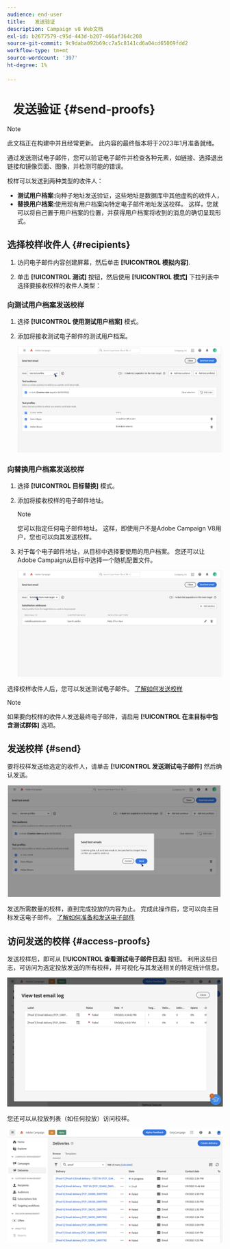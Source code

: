 ```yaml
---
audience: end-user
title:   发送验证
description: Campaign v8 Web文档
exl-id: b2677579-c95d-443d-b207-466af364c208
source-git-commit: 9c9daba092b69cc7a5c8141cd6a04cd65069fdd2
workflow-type: tm+mt
source-wordcount: '397'
ht-degree: 1%

---
```


#   发送验证 {#send-proofs}

>[!NOTE]
>
>此文档正在构建中并且经常更新。 此内容的最终版本将于2023年1月准备就绪。

通过发送测试电子邮件，您可以验证电子邮件并检查各种元素，如链接、选择退出链接和镜像页面、图像，并检测可能的错误。

校样可以发送到两种类型的收件人：

* **测试用户档案**:向种子地址发送验证，这些地址是数据库中其他虚构的收件人，
* **替换用户档案**:使用现有用户档案向特定电子邮件地址发送校样。 这样，您就可以将自己置于用户档案的位置，并获得用户档案将收到的消息的确切呈现形式。

## 选择校样收件人 {#recipients}

1. 访问电子邮件内容创建屏幕，然后单击 **[!UICONTROL 模拟内容]**.

1. 单击 **[!UICONTROL 测试]** 按钮，然后使用 **[!UICONTROL 模式]** 下拉列表中选择要接收校样的收件人类型：

<!-- to check: by default, profiles selected in previous screen are pre-selected for proofs. Can add addtitional profiles + remove preselected?-->

### 向测试用户档案发送校样

1. 选择 **[!UICONTROL 使用测试用户档案]** 模式。

1. 添加将接收测试电子邮件的测试用户档案。

   <!--FOR BETA: You can also build an audience to select test profiles based on your own criteria using the **[!UICONTROL Add test audience]** button.-->

   ![](assets/test-profiles-audience.png)

### 向替换用户档案发送校样

1. 选择 **[!UICONTROL 目标替换]** 模式。

1. 添加将接收校样的电子邮件地址。

   >[!NOTE]
   >
   >您可以指定任何电子邮件地址。 这样，即使用户不是Adobe Campaign V8用户，您也可以向其发送校样。

1. 对于每个电子邮件地址，从目标中选择要使用的用户档案。 您还可以让Adobe Campaign从目标中选择一个随机配置文件。

   ![](assets/substitution.png)

选择校样收件人后，您可以发送测试电子邮件。 [了解如何发送校样](#send)

>[!NOTE]
>
>如果要向校样的收件人发送最终电子邮件，请启用 **[!UICONTROL 在主目标中包含测试群体]** 选项。

## 发送校样 {#send}

要将校样发送给选定的收件人，请单击 **[!UICONTROL 发送测试电子邮件]** 然后确认发送。

![](assets/send-proof.png)

发送所需数量的校样，直到完成投放的内容为止。 完成此操作后，您可以向主目标发送电子邮件。 [了解如何准备和发送电子邮件](../monitor/prepare-send.md)

## 访问发送的校样 {#access-proofs}

发送校样后，即可从 **[!UICONTROL 查看测试电子邮件日志]** 按钮。 利用这些日志，可访问为选定投放发送的所有校样，并可视化与其发送相关的特定统计信息。

![](assets/proof-log.png)

您还可以从投放列表（如任何投放）访问校样。

![](assets/delivery-list.png)
